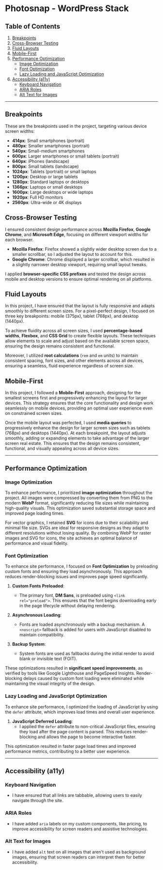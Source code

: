 # Photosnap - WordPress Stack

## Table of Contents
1. [Breakpoints](#breakpoints)
2. [Cross-Browser Testing](#cross-browser-testing)
3. [Fluid Layouts](#fluid-layouts)
4. [Mobile-First](#mobile-first)
5. [Performance Optimization](#performance-optimization)
   - [Image Optimization](#image-optimization)
   - [Font Optimization](#font-optimization)
   - [Lazy Loading and JavaScript Optimization](#lazy-loading-and-javascript-optimization)
6. [Accessibility (a11y)](#accessibility-a11y)
   - [Keyboard Navigation](#keyboard-navigation)
   - [ARIA Roles](#aria-roles)
   - [Alt Text for Images](#alt-text-for-images)

---

## Breakpoints

These are the breakpoints used in the project, targeting various device screen widths:

- **414px**: Small smartphones (portrait)
- **480px**: Smaller smartphones (portrait)
- **540px**: Small-medium smartphones
- **600px**: Larger smartphones or small tablets (portrait)
- **640px**: iPhones (landscape)
- **800px**: Small tablets (landscape)
- **1024px**: Tablets (portrait) or small laptops
- **1200px**: Desktop or large tablets
- **1280px**: Standard laptops or desktops
- **1366px**: Laptops or small desktops
- **1600px**: Large desktops or wide laptops
- **1920px**: Full HD monitors
- **2560px**: Ultra-wide or 4K displays

## Cross-Browser Testing

I ensured consistent design performance across **Mozilla Firefox**, **Google Chrome**, and **Microsoft Edge**, focusing on different viewport widths for each browser.

- **Mozilla Firefox**: Firefox showed a slightly wider desktop screen due to a smaller scrollbar, so I adjusted the layout to account for this.
- **Google Chrome**: Chrome displayed a larger scrollbar, which resulted in a slightly narrower desktop viewport, requiring small layout tweaks.

I applied **browser-specific CSS prefixes** and tested the design across mobile and desktop versions to ensure optimal rendering on all platforms.

## Fluid Layouts

In this project, I have ensured that the layout is fully responsive and adapts smoothly to different screen sizes. For a pixel-perfect design, I focused on three key breakpoints: mobile (375px), tablet (768px), and desktop (1440px). 

To achieve fluidity across all screen sizes, I used **percentage-based widths**, **Flexbox**, and **CSS Grid** to create flexible layouts. These techniques allow elements to scale and adjust based on the available screen space, ensuring the design remains consistent and functional.

Moreover, I utilized **root calculations** (`rem` and `em` units) to maintain consistent spacing, font sizes, and other elements across all devices, ensuring a seamless, fluid experience regardless of screen size.

## Mobile-First

In this project, I followed a **Mobile-First** approach, designing for the smallest screens first and progressively enhancing the layout for larger devices. This strategy ensures that the core functionality and design work seamlessly on mobile devices, providing an optimal user experience even on constrained screen sizes.

Once the mobile layout was perfected, I used **media queries** to progressively enhance the design for larger screen sizes such as tablets (768px) and desktops (1440px). At each breakpoint, the layout adjusts smoothly, adding or expanding elements to take advantage of the larger screen real estate. This ensures that the design remains consistent, functional, and visually appealing across all device sizes.

---

## Performance Optimization

### Image Optimization

To enhance performance, I prioritized **image optimization** throughout the project. All images were compressed by converting them from PNG to the modern **WebP** format, significantly reducing file sizes while maintaining high-quality visuals. This optimization saved substantial storage space and improved page loading times.

For vector graphics, I retained **SVG** for icons due to their scalability and minimal file size. SVGs are ideal for responsive designs as they adapt to different resolutions without losing quality. By combining WebP for raster images and SVG for icons, the site achieves an optimal balance of performance and visual fidelity.

### Font Optimization

To enhance site performance, I focused on **Font Optimization** by preloading custom fonts and ensuring they load asynchronously. This approach reduces render-blocking issues and improves page speed significantly.

1. **Custom Fonts Preloaded**:  
   - The primary font, **DM Sans**, is preloaded using `<link rel="preload">`. This ensures that the font begins downloading early in the page lifecycle without delaying rendering.  

2. **Asynchronous Loading**:  
   - Fonts are loaded asynchronously with a backup mechanism. A `<noscript>` fallback is added for users with JavaScript disabled to maintain compatibility.

3. **Backup System**:  
   - System fonts are used as fallbacks during the initial render to avoid blank or invisible text (FOIT).

These optimizations resulted in **significant speed improvements**, as verified by tools like Google Lighthouse and PageSpeed Insights. Render-blocking delays caused by custom font loading were eliminated while maintaining the visual integrity of the design.

### Lazy Loading and JavaScript Optimization

To enhance site performance, I optimized the loading of JavaScript by using the `defer` attribute, which improves load times and overall user experience.

1. **JavaScript Deferred Loading**:  
   - I applied the `defer` attribute to non-critical JavaScript files, ensuring they load after the page content is parsed. This reduces render-blocking and allows the page to become interactive faster.

This optimization resulted in faster page load times and improved performance metrics, contributing to a better user experience.

---

## Accessibility (a11y)

### Keyboard Navigation

- I have ensured that all links are tabbable, allowing users to easily navigate through the site.

### ARIA Roles

- I have added `aria` labels on my custom components, like pricing, to improve accessibility for screen readers and assistive technologies.

### Alt Text for Images

- I have added `alt` text on all images that aren't used as background images, ensuring that screen readers can interpret them for better accessibility.
